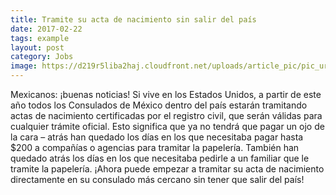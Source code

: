 ```yaml
---
title: Tramite su acta de nacimiento sin salir del país
date: 2017-02-22
tags: example
layout: post
category: Jobs
image: https://d219r5liba2haj.cloudfront.net/uploads/article_pic/pic_url/358/large_visa_ssn_greencard.jpg
---
```


Mexicanos: ¡buenas noticias! Si vive en los Estados Unidos, a partir de este año todos los Consulados de México dentro del país estarán tramitando actas de nacimiento certificadas por el registro civil, que serán válidas para cualquier trámite oficial. Esto significa que ya no tendrá que pagar un ojo de la cara – atrás han quedado los días en los que necesitaba pagar hasta $200 a compañías o agencias para tramitar la papelería. También han quedado atrás los días en los que necesitaba pedirle a un familiar que le tramite la papelería. ¡Ahora puede empezar a tramitar su acta de nacimiento directamente en su consulado más cercano sin tener que salir del país!
